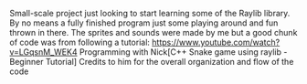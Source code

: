 Small-scale project just looking to start learning some of the Raylib library.
By no means a fully finished program just some playing around and fun thrown in there.
The sprites and sounds were made by me but a good chunk of code was from following a tutorial:
https://www.youtube.com/watch?v=LGqsnM_WEK4
Programming with Nick[C++ Snake game using raylib - Beginner Tutorial]
Credits to him for the overall organization and flow of the code

